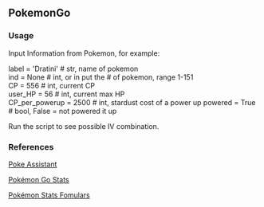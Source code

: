 ## PokemonGo

### Usage

Input Information from Pokemon, for example:

label = 'Dratini'     	# str, name of pokemon <br />
ind = None            	# int, or in put the # of pokemon, range 1-151 <br />
CP = 556               	# int, current CP <br />
user_HP = 56            # int, current max HP <br />
CP_per_powerup = 2500  	# int, stardust cost of a power up
powered = True           # bool, False = not powered it up

Run the script to see possible IV combination. 

### References

[Poke Assistant](https://pokeassistant.com/main/ivcalculator)

[Pokémon Go Stats](https://gist.github.com/anonymous/540700108cf0f051e11f70273e9e2590)

[Pokémon Stats Fomulars](http://pokemongo.gamepress.gg/pokemon-stats-advanced)
